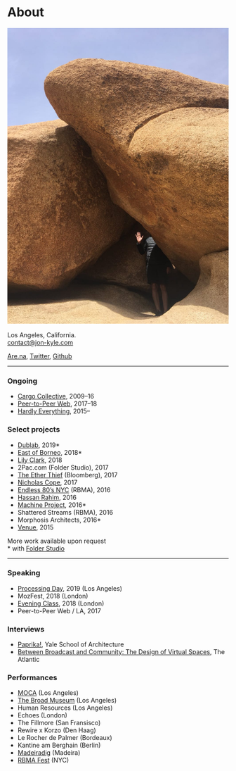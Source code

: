 # About

![](jon-kyle.jpg)

Los Angeles, California.  
[contact@jon-kyle.com](mailto:contact@jon-kyle.com)

[Are.na](https://are.na/jon-kyle-mohr), [Twitter](https://twitter.com/jondashkyle), [Github](https://github.com/jondashkyle)

---

### Ongoing

- [Cargo Collective](https://cargocollective.com), 2009–16
- [Peer-to-Peer Web](https://peer-to-peer-web.com), 2017–18
- [Hardly Everything](https://hardly-everything.com), 2015–

### Select projects

- [Dublab](https://dublab.com), 2019*
- [East of Borneo](https://eastofborneo.org), 2018*
- [Lily Clark](https://lily-clark.com), 2018
- 2Pac.com (Folder Studio), 2017
- [The Ether Thief](https://www.bloomberg.com/features/2017-the-ether-thief/) (Bloomberg), 2017
- [Nicholas Cope](http://nicholascope.com), 2017
- [Endless 80’s NYC](http://labels.redbullmusicacademy.com/) (RBMA), 2016
- [Hassan Rahim](https://hassanrahim.com), 2016
- [Machine Project](https://machineproject.org), 2016*
- Shattered Streams (RBMA), 2016
- Morphosis Architects, 2016*
- [Venue](https://v-e-n-u-e.com), 2015

More work available upon request  
&ast; with [Folder Studio](https://folder.studio)

---

### Speaking

- [Processing Day](https://processingfoundation.org), 2019 (Los Angeles)
- MozFest, 2018 (London)
- [Evening Class](https://evening-class.org), 2018 (London)
- Peer-to-Peer Web / LA, 2017

### Interviews

- [Paprika!](https://yalepaprika.com/articles/skip-the-process-draw-the-pixels-a-conversation-with-jon-kyle-mohr), Yale School of Architecture
- [Between Broadcast and Community: The Design of Virtual Spaces](https://www.theatlantic.com/technology/archive/2013/09/between-broadcast-and-community-the-design-of-virtual-spaces/279763/?utm_source=feed), The Atlantic

### Performances

- [MOCA](https://www.moca.org) (Los Angeles)
- [The Broad Museum](https://www.thebroad.org) (Los Angeles)
- Human Resources (Los Angeles)
- Echoes (London)
- The Fillmore (San Fransisco)
- Rewire x Korzo (Den Haag)
- Le Rocher de Palmer (Bordeaux)
- Kantine am Berghain (Berlin)
- [Madeiradig](http://digitalinberlin.eu/) (Madeira)
- [RBMA Fest](http://www.redbullmusicacademy.com/about/projects/festival-new-york-2014) (NYC)